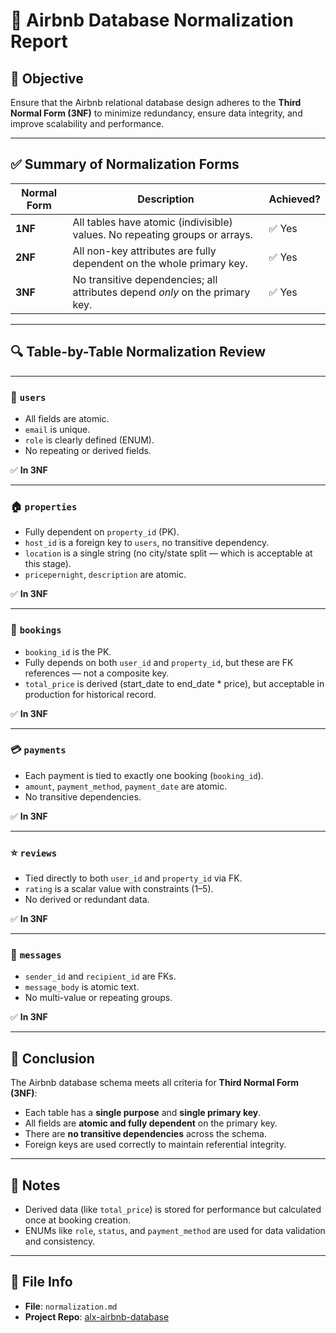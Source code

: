# 🔄 Airbnb Database Normalization Report

## 🎯 Objective

Ensure that the Airbnb relational database design adheres to the **Third Normal Form (3NF)** to minimize redundancy, ensure data integrity, and improve scalability and performance.

---

## ✅ Summary of Normalization Forms

| Normal Form | Description | Achieved? |
|-------------|-------------|-----------|
| **1NF**     | All tables have atomic (indivisible) values. No repeating groups or arrays. | ✅ Yes |
| **2NF**     | All non-key attributes are fully dependent on the whole primary key. | ✅ Yes |
| **3NF**     | No transitive dependencies; all attributes depend *only* on the primary key. | ✅ Yes |

---

## 🔍 Table-by-Table Normalization Review

---

### 🧍 `users`

- All fields are atomic.
- `email` is unique.
- `role` is clearly defined (ENUM).
- No repeating or derived fields.

✅ **In 3NF**

---

### 🏠 `properties`

- Fully dependent on `property_id` (PK).
- `host_id` is a foreign key to `users`, no transitive dependency.
- `location` is a single string (no city/state split — which is acceptable at this stage).
- `pricepernight`, `description` are atomic.

✅ **In 3NF**

---

### 📅 `bookings`

- `booking_id` is the PK.
- Fully depends on both `user_id` and `property_id`, but these are FK references — not a composite key.
- `total_price` is derived (start_date to end_date * price), but acceptable in production for historical record.

✅ **In 3NF**

---

### 💳 `payments`

- Each payment is tied to exactly one booking (`booking_id`).
- `amount`, `payment_method`, `payment_date` are atomic.
- No transitive dependencies.

✅ **In 3NF**

---

### ⭐ `reviews`

- Tied directly to both `user_id` and `property_id` via FK.
- `rating` is a scalar value with constraints (1–5).
- No derived or redundant data.

✅ **In 3NF**

---

### 💬 `messages`

- `sender_id` and `recipient_id` are FKs.
- `message_body` is atomic text.
- No multi-value or repeating groups.

✅ **In 3NF**

---

## 📌 Conclusion

The Airbnb database schema meets all criteria for **Third Normal Form (3NF)**:

- Each table has a **single purpose** and **single primary key**.
- All fields are **atomic and fully dependent** on the primary key.
- There are **no transitive dependencies** across the schema.
- Foreign keys are used correctly to maintain referential integrity.

---

## 🔁 Notes

- Derived data (like `total_price`) is stored for performance but calculated once at booking creation.
- ENUMs like `role`, `status`, and `payment_method` are used for data validation and consistency.

---

## 📂 File Info

- **File**: `normalization.md`
- **Project Repo**: [alx-airbnb-database](https://github.com/BlessingEbele/alx-airbnb-database)
